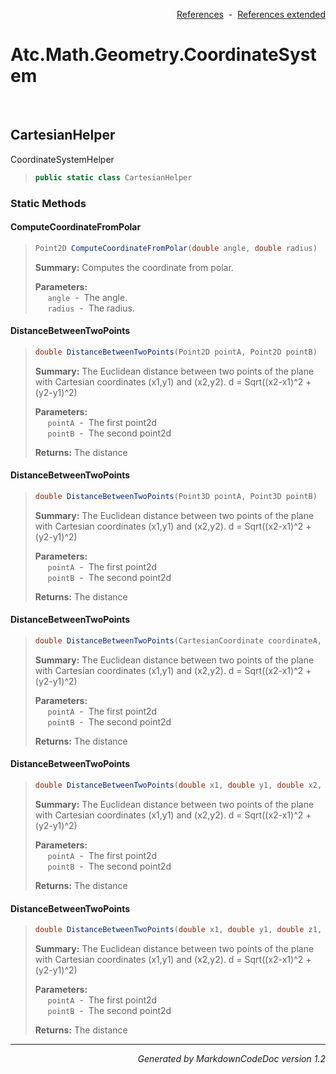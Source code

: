 <div style='text-align: right'>

[References](Index.md)&nbsp;&nbsp;-&nbsp;&nbsp;[References extended](IndexExtended.md)
</div>

# Atc.Math.Geometry.CoordinateSystem

<br />

## CartesianHelper
CoordinateSystemHelper

>```csharp
>public static class CartesianHelper
>```

### Static Methods

#### ComputeCoordinateFromPolar
>```csharp
>Point2D ComputeCoordinateFromPolar(double angle, double radius)
>```
><b>Summary:</b> Computes the coordinate from polar.
>
><b>Parameters:</b><br>
>&nbsp;&nbsp;&nbsp;&nbsp;&nbsp;`angle`&nbsp;&nbsp;-&nbsp;&nbsp;The angle.<br />
>&nbsp;&nbsp;&nbsp;&nbsp;&nbsp;`radius`&nbsp;&nbsp;-&nbsp;&nbsp;The radius.<br />
#### DistanceBetweenTwoPoints
>```csharp
>double DistanceBetweenTwoPoints(Point2D pointA, Point2D pointB)
>```
><b>Summary:</b> The Euclidean distance between two points of the plane with Cartesian coordinates (x1,y1) and (x2,y2). d = Sqrt((x2-x1)^2 + (y2-y1)^2)
>
><b>Parameters:</b><br>
>&nbsp;&nbsp;&nbsp;&nbsp;&nbsp;`pointA`&nbsp;&nbsp;-&nbsp;&nbsp;The first point2d<br />
>&nbsp;&nbsp;&nbsp;&nbsp;&nbsp;`pointB`&nbsp;&nbsp;-&nbsp;&nbsp;The second point2d<br />
>
><b>Returns:</b> The distance
#### DistanceBetweenTwoPoints
>```csharp
>double DistanceBetweenTwoPoints(Point3D pointA, Point3D pointB)
>```
><b>Summary:</b> The Euclidean distance between two points of the plane with Cartesian coordinates (x1,y1) and (x2,y2). d = Sqrt((x2-x1)^2 + (y2-y1)^2)
>
><b>Parameters:</b><br>
>&nbsp;&nbsp;&nbsp;&nbsp;&nbsp;`pointA`&nbsp;&nbsp;-&nbsp;&nbsp;The first point2d<br />
>&nbsp;&nbsp;&nbsp;&nbsp;&nbsp;`pointB`&nbsp;&nbsp;-&nbsp;&nbsp;The second point2d<br />
>
><b>Returns:</b> The distance
#### DistanceBetweenTwoPoints
>```csharp
>double DistanceBetweenTwoPoints(CartesianCoordinate coordinateA, CartesianCoordinate coordinateB)
>```
><b>Summary:</b> The Euclidean distance between two points of the plane with Cartesian coordinates (x1,y1) and (x2,y2). d = Sqrt((x2-x1)^2 + (y2-y1)^2)
>
><b>Parameters:</b><br>
>&nbsp;&nbsp;&nbsp;&nbsp;&nbsp;`pointA`&nbsp;&nbsp;-&nbsp;&nbsp;The first point2d<br />
>&nbsp;&nbsp;&nbsp;&nbsp;&nbsp;`pointB`&nbsp;&nbsp;-&nbsp;&nbsp;The second point2d<br />
>
><b>Returns:</b> The distance
#### DistanceBetweenTwoPoints
>```csharp
>double DistanceBetweenTwoPoints(double x1, double y1, double x2, double y2)
>```
><b>Summary:</b> The Euclidean distance between two points of the plane with Cartesian coordinates (x1,y1) and (x2,y2). d = Sqrt((x2-x1)^2 + (y2-y1)^2)
>
><b>Parameters:</b><br>
>&nbsp;&nbsp;&nbsp;&nbsp;&nbsp;`pointA`&nbsp;&nbsp;-&nbsp;&nbsp;The first point2d<br />
>&nbsp;&nbsp;&nbsp;&nbsp;&nbsp;`pointB`&nbsp;&nbsp;-&nbsp;&nbsp;The second point2d<br />
>
><b>Returns:</b> The distance
#### DistanceBetweenTwoPoints
>```csharp
>double DistanceBetweenTwoPoints(double x1, double y1, double z1, double x2, double y2, double z2)
>```
><b>Summary:</b> The Euclidean distance between two points of the plane with Cartesian coordinates (x1,y1) and (x2,y2). d = Sqrt((x2-x1)^2 + (y2-y1)^2)
>
><b>Parameters:</b><br>
>&nbsp;&nbsp;&nbsp;&nbsp;&nbsp;`pointA`&nbsp;&nbsp;-&nbsp;&nbsp;The first point2d<br />
>&nbsp;&nbsp;&nbsp;&nbsp;&nbsp;`pointB`&nbsp;&nbsp;-&nbsp;&nbsp;The second point2d<br />
>
><b>Returns:</b> The distance
<hr /><div style='text-align: right'><i>Generated by MarkdownCodeDoc version 1.2</i></div>
